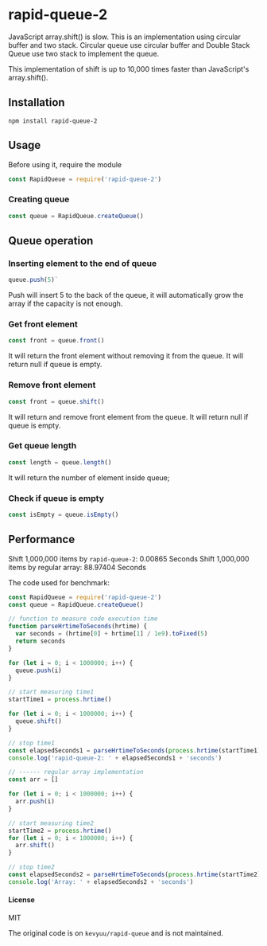 rapid-queue-2
=============
JavaScript array.shift() is slow. This is an implementation using circular buffer and two stack. Circular queue use circular buffer and Double Stack Queue use two stack to implement the queue.

This implementation of shift is up to 10,000 times faster than JavaScript's array.shift().

## Installation

```
npm install rapid-queue-2
```

## Usage

Before using it, require the module

```js
const RapidQueue = require('rapid-queue-2')
```

### Creating queue

```js
const queue = RapidQueue.createQueue()
```

## Queue operation


### Inserting element to the end of queue

```js
queue.push(5)`
```

Push will insert 5 to the back of the queue, it will automatically grow the array if the capacity is not enough.

### Get front element

```js
const front = queue.front()
```

It will return the front element without removing it from the queue. It will return null if queue is empty.

### Remove front element

```js
const front = queue.shift()
```

It will return and remove front element from the queue. It will return null if queue is empty.

### Get queue length

```js
const length = queue.length()
```

It will return the number of element inside queue;

### Check if queue is empty

```js
const isEmpty = queue.isEmpty()
```

## Performance

Shift 1,000,000 items by `rapid-queue-2`: 0.00865 Seconds
Shift 1,000,000 items by regular array: 88.97404 Seconds

The code used for benchmark:
```js
const RapidQueue = require('rapid-queue-2')
const queue = RapidQueue.createQueue()

// function to measure code execution time
function parseHrtimeToSeconds(hrtime) {
  var seconds = (hrtime[0] + hrtime[1] / 1e9).toFixed(5)
  return seconds
}

for (let i = 0; i < 1000000; i++) {
  queue.push(i)
}

// start measuring time1
startTime1 = process.hrtime()

for (let i = 0; i < 1000000; i++) {
  queue.shift()
}

// stop time1
const elapsedSeconds1 = parseHrtimeToSeconds(process.hrtime(startTime1))
console.log('rapid-queue-2: ' + elapsedSeconds1 + 'seconds')

// ------ regular array implementation
const arr = []

for (let i = 0; i < 1000000; i++) {
  arr.push(i)
}

// start measuring time2
startTime2 = process.hrtime()
for (let i = 0; i < 1000000; i++) {
  arr.shift()
}

// stop time2
const elapsedSeconds2 = parseHrtimeToSeconds(process.hrtime(startTime2))
console.log('Array: ' + elapsedSeconds2 + 'seconds')
```

#### License
MIT

The original code is on `kevyuu/rapid-queue` and is not maintained.
